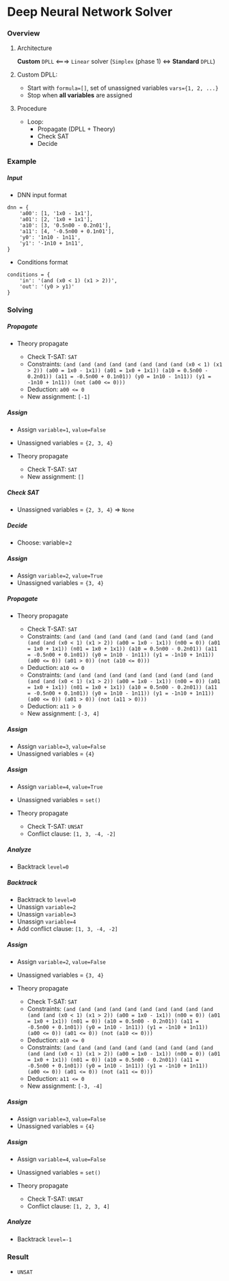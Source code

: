 # Deep Neural Network Solver

### Overview

1. Architecture
    
    **Custom** `DPLL` <===> `Linear` solver (`Simplex` (phase 1) <=> **Standard** `DPLL`)

2. Custom DPLL:
    - Start with `formula=[]`, set of unassigned variables `vars={1, 2, ...}`
    - Stop when **all variables** are assigned

3. Procedure

    - Loop:
        - Propagate (DPLL + Theory)
        - Check SAT
        - Decide

### Example

##### Input

- DNN input format
```
dnn = {
    'a00': [1, '1x0 - 1x1'],
    'a01': [2, '1x0 + 1x1'],
    'a10': [3, '0.5n00 - 0.2n01'],
    'a11': [4, '-0.5n00 + 0.1n01'],
    'y0': '1n10 - 1n11',
    'y1': '-1n10 + 1n11',
}
```
- Conditions format
```
conditions = {
    'in': '(and (x0 < 1) (x1 > 2))',
    'out': '(y0 > y1)'
}
```

### Solving

##### Propagate

- Theory propagate

    - Check T-SAT: `SAT`
    - Constraints: `(and (and (and (and (and (and (and (and (x0 < 1) (x1 > 2)) (a00 = 1x0 - 1x1)) (a01 = 1x0 + 1x1)) (a10 = 0.5n00 - 0.2n01)) (a11 = -0.5n00 + 0.1n01)) (y0 = 1n10 - 1n11)) (y1 = -1n10 + 1n11)) (not (a00 <= 0)))`
    - Deduction: `a00 <= 0`
    - New assignment: `[-1]`

##### Assign

- Assign `variable=1`, `value=False`
- Unassigned variables = `{2, 3, 4}`


- Theory propagate

    - Check T-SAT: `SAT`
    - New assignment: `[]`

##### Check SAT

- Unassigned variables = `{2, 3, 4}` => `None`

##### Decide

- Choose: variable=`2`

##### Assign

- Assign `variable=2`, `value=True`
- Unassigned variables = `{3, 4}`

##### Propagate

- Theory propagate

    - Check T-SAT: `SAT`
    - Constraints: `(and (and (and (and (and (and (and (and (and (and (and (and (x0 < 1) (x1 > 2)) (a00 = 1x0 - 1x1)) (n00 = 0)) (a01 = 1x0 + 1x1)) (n01 = 1x0 + 1x1)) (a10 = 0.5n00 - 0.2n01)) (a11 = -0.5n00 + 0.1n01)) (y0 = 1n10 - 1n11)) (y1 = -1n10 + 1n11)) (a00 <= 0)) (a01 > 0)) (not (a10 <= 0)))`
    - Deduction: `a10 <= 0`
    - Constraints: `(and (and (and (and (and (and (and (and (and (and (and (and (x0 < 1) (x1 > 2)) (a00 = 1x0 - 1x1)) (n00 = 0)) (a01 = 1x0 + 1x1)) (n01 = 1x0 + 1x1)) (a10 = 0.5n00 - 0.2n01)) (a11 = -0.5n00 + 0.1n01)) (y0 = 1n10 - 1n11)) (y1 = -1n10 + 1n11)) (a00 <= 0)) (a01 > 0)) (not (a11 > 0)))`
    - Deduction: `a11 > 0`
    - New assignment: `[-3, 4]`

##### Assign

- Assign `variable=3`, `value=False`
- Unassigned variables = `{4}`

##### Assign

- Assign `variable=4`, `value=True`
- Unassigned variables = `set()`

- Theory propagate

    - Check T-SAT: `UNSAT`
    - Conflict clause: `[1, 3, -4, -2]`

##### Analyze

- Backtrack `level=0`

##### Backtrack

- Backtrack to `level=0`
- Unassign `variable=2`
- Unassign `variable=3`
- Unassign `variable=4`
- Add conflict clause: `[1, 3, -4, -2]`

##### Assign

- Assign `variable=2`, `value=False`
- Unassigned variables = `{3, 4}`

- Theory propagate

    - Check T-SAT: `SAT`
    - Constraints: `(and (and (and (and (and (and (and (and (and (and (and (and (x0 < 1) (x1 > 2)) (a00 = 1x0 - 1x1)) (n00 = 0)) (a01 = 1x0 + 1x1)) (n01 = 0)) (a10 = 0.5n00 - 0.2n01)) (a11 = -0.5n00 + 0.1n01)) (y0 = 1n10 - 1n11)) (y1 = -1n10 + 1n11)) (a00 <= 0)) (a01 <= 0)) (not (a10 <= 0)))`
    - Deduction: `a10 <= 0`
    - Constraints: `(and (and (and (and (and (and (and (and (and (and (and (and (x0 < 1) (x1 > 2)) (a00 = 1x0 - 1x1)) (n00 = 0)) (a01 = 1x0 + 1x1)) (n01 = 0)) (a10 = 0.5n00 - 0.2n01)) (a11 = -0.5n00 + 0.1n01)) (y0 = 1n10 - 1n11)) (y1 = -1n10 + 1n11)) (a00 <= 0)) (a01 <= 0)) (not (a11 <= 0)))`
    - Deduction: `a11 <= 0`
    - New assignment: `[-3, -4]`

##### Assign

- Assign `variable=3`, `value=False`
- Unassigned variables = `{4}`

##### Assign

- Assign `variable=4`, `value=False`
- Unassigned variables = `set()`

- Theory propagate

    - Check T-SAT: `UNSAT`
    - Conflict clause: `[1, 2, 3, 4]`

##### Analyze

- Backtrack `level=-1`

### Result

- `UNSAT`




